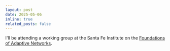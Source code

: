```yaml
---
layout: post
date: 2025-05-06
inline: true
related_posts: false
---
```


I'll be attending a working group at the Santa Fe Institute on the [Foundations of Adaptive Networks](https://santafe.edu/info/foundations-of-adaptive-networks-adaptive-temporal-network-models/about).
